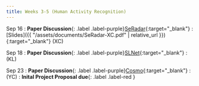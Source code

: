 ```yaml
---
title: Weeks 3-5 (Human Activity Recognition)
---
```


Sep 16
: **Paper Discussion**{: .label .label-purple}[SeRadar](https://app.perusall.com/courses/cos597e_f2025-advanced-topics-in-computer-science-neural-sensing-modeling-and-understanding/seradar){:target="_blank"}
  : [Slides]({{ "/assets/documents/SeRadar-XC.pdf" | relative_url }}){:target="_blank"} (XC)
<!--  : [Slides (HH)]({{ "/assets/documents/L03-bbr.pdf" |
relative_url }}){:target="_blank"}-->

Sep 18
: **Paper Discussion**{: .label .label-purple}[SLNet](https://app.perusall.com/courses/cos597e_f2025-advanced-topics-in-computer-science-neural-sensing-modeling-and-understanding/slnet){:target="_blank"}
  : (KL)
<!--  : [Slides (HW)]({{ "/assets/documents/L03-copa.pdf" |
relative_url }}){:target="_blank"}-->

Sep 23
: **Paper Discussion**{: .label .label-purple}[Cosmo](https://app.perusall.com/courses/cos597e_f2025-advanced-topics-in-computer-science-neural-sensing-modeling-and-understanding/cosmo){:target="_blank"}
  : (YC)
: **Inital Project Proposal due**{: .label .label-red }
<!--  : [Slides (XC)]({{ "/assets/documents/L04-abc.pdf" |
relative_url }}){:target="_blank"}-->
